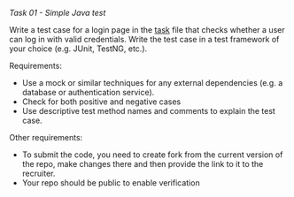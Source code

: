 *Task 01 - Simple Java test* 

Write a test case for a login page in the [task](task01.java) file that checks whether a user can log in with valid credentials.
Write the test case in a test framework of your choice (e.g. JUnit, TestNG, etc.).

Requirements:
 
* Use a mock or similar techniques for any external dependencies (e.g. a database or authentication service).
* Check for both positive and negative cases
* Use descriptive test method names and comments to explain the test case.

Other requirements:

* To submit the code, you need to create fork from the current version of the repo, make changes there and then provide the link to it to the recruiter.
* Your repo should be public to enable verification
